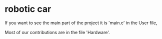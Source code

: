 # robotic car
If you want to see the main part of the project it is 'main.c' in the User file,

Most of our contributions are in the file 'Hardware'.
